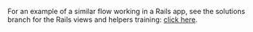 For an example of a similar flow working in a Rails app, see the solutions branch for the Rails views and helpers training: [click here](https://github.com/sf-wdi-31/rails-views-helpers-training/tree/solution).
